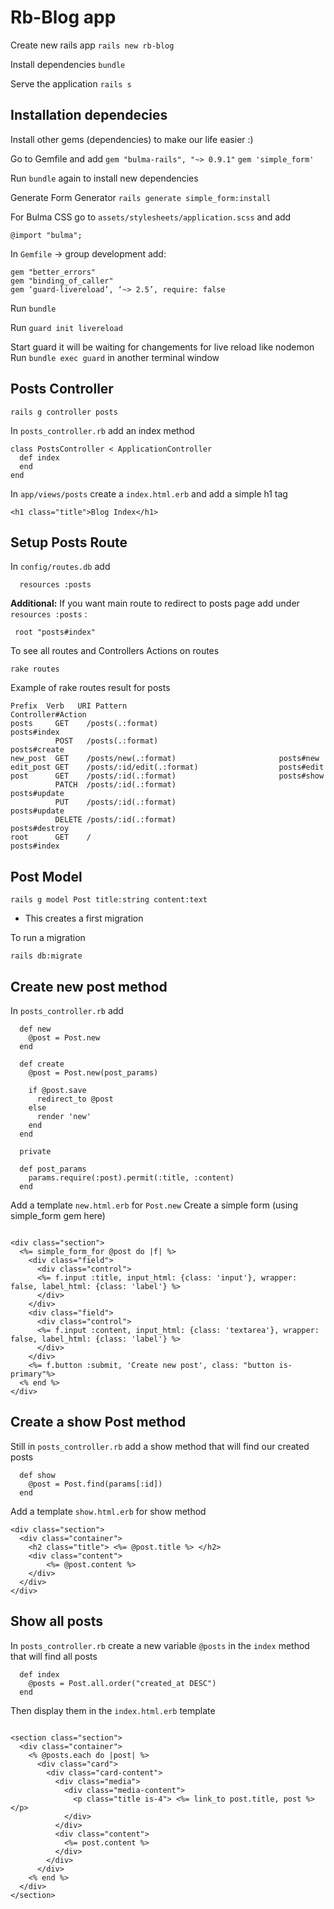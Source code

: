 # Rb-Blog app

Create new rails app
`rails new rb-blog`

Install dependencies
`bundle`

Serve the application
`rails s`

## Installation dependecies

Install other gems (dependencies) to make our life easier :)

Go to Gemfile and add
`gem "bulma-rails", "~> 0.9.1"`
`gem 'simple_form'`

Run `bundle` again to install new dependencies

Generate Form Generator
`rails generate simple_form:install`

For Bulma CSS go to `assets/stylesheets/application.scss` and add

`@import "bulma";`

In `Gemfile` -> group development add:

```
gem "better_errors"
gem "binding_of_caller"
gem ‘guard-livereload’, ‘~> 2.5’, require: false
```

Run `bundle`

Run `guard init livereload`

Start guard it will be waiting for changements for live reload like nodemon
Run `bundle exec guard` in another terminal window

## Posts Controller

`rails g controller posts`

In `posts_controller.rb` add an index method

```
class PostsController < ApplicationController
  def index
  end
end
```

In `app/views/posts` create a `index.html.erb` and add a simple h1 tag

```
<h1 class="title">Blog Index</h1>
```

## Setup Posts Route

In `config/routes.db` add

```
  resources :posts
```

<b>Additional:</b> If you want main route to redirect to posts page add under `resources :posts` :

```
 root "posts#index"
```

To see all routes and Controllers Actions on routes

```
rake routes
```

Example of rake routes result for posts

```
Prefix  Verb   URI Pattern                                 Controller#Action
posts     GET    /posts(.:format)                           posts#index
          POST   /posts(.:format)                           posts#create
new_post  GET    /posts/new(.:format)                       posts#new
edit_post GET    /posts/:id/edit(.:format)                  posts#edit
post      GET    /posts/:id(.:format)                       posts#show
          PATCH  /posts/:id(.:format)                       posts#update
          PUT    /posts/:id(.:format)                       posts#update
          DELETE /posts/:id(.:format)                       posts#destroy
root      GET    /                                          posts#index
```

## Post Model

```
rails g model Post title:string content:text
```

- This creates a first migration

To run a migration

```
rails db:migrate
```

## Create new post method

In `posts_controller.rb` add

```
  def new
    @post = Post.new
  end

  def create
    @post = Post.new(post_params)

    if @post.save
      redirect_to @post
    else
      render 'new'
    end
  end

  private

  def post_params
    params.require(:post).permit(:title, :content)
  end
```

Add a template `new.html.erb` for `Post.new`
Create a simple form (using simple_form gem here)

```

<div class="section">
  <%= simple_form_for @post do |f| %>
    <div class="field">
      <div class="control">
      <%= f.input :title, input_html: {class: 'input'}, wrapper: false, label_html: {class: 'label'} %>
      </div>
    </div>
    <div class="field">
      <div class="control">
      <%= f.input :content, input_html: {class: 'textarea'}, wrapper: false, label_html: {class: 'label'} %>
      </div>
    </div>
    <%= f.button :submit, 'Create new post', class: "button is-primary"%>
  <% end %>
</div>

```

## Create a show Post method

Still in `posts_controller.rb` add a show method that will find our created posts

```
  def show
    @post = Post.find(params[:id])
  end
```

Add a template `show.html.erb` for show method

```
<div class="section">
  <div class="container">
    <h2 class="title"> <%= @post.title %> </h2>
    <div class="content">
        <%= @post.content %>
    </div>
  </div>
</div>
```

## Show all posts

In `posts_controller.rb` create a new variable `@posts` in the `index` method that will find all posts

```
  def index
    @posts = Post.all.order("created_at DESC")
  end
```

Then display them in the `index.html.erb` template

```

<section class="section">
  <div class="container">
    <% @posts.each do |post| %>
      <div class="card">
        <div class="card-content">
          <div class="media">
            <div class="media-content">
              <p class="title is-4"> <%= link_to post.title, post %></p>
            </div>
          </div>
          <div class="content">
            <%= post.content %>
          </div>
        </div>
      </div>
    <% end %>
  </div>
</section>
```
